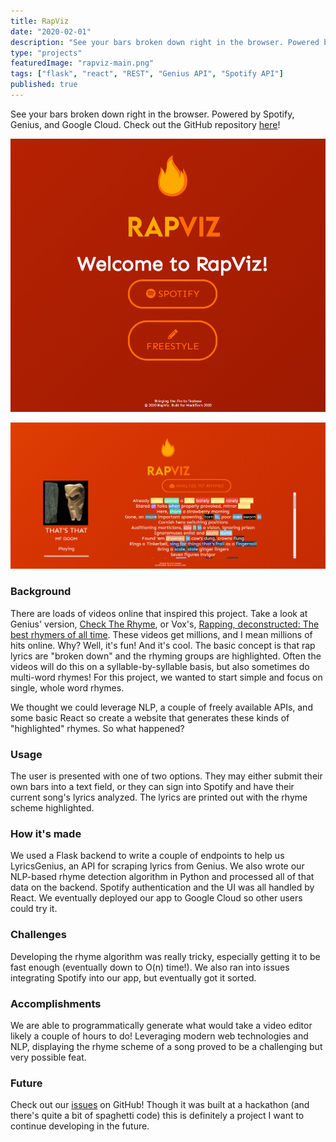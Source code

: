 ```yaml
---
title: RapViz
date: "2020-02-01"
description: "See your bars broken down right in the browser. Powered by Spotify, Genius, and Google Cloud."
type: "projects"
featuredImage: "rapviz-main.png"
tags: ["flask", "react", "REST", "Genius API", "Spotify API"]
published: true
---
```


See your bars broken down right in the browser. Powered by Spotify, Genius, and Google Cloud. Check out the GitHub repository [here](https://github.com/michaelfromyeg)!

![RapViz app main screen](rapviz-main.png "RapViz app main screen")

![RapViz app MF Doom](rapviz-mfdoom.png "RapViz app MF Doom")

### Background

There are loads of videos online that inspired this project. Take a look at Genius' version, [Check The Rhyme](https://youtube.com/watch?v=1VNHp_flJKE), or Vox's, [Rapping, deconstructed: The best rhymers of all time](https://youtube.com/watch?v=QWveXdj6oZU). These videos get millions, and I mean millions of hits online. Why? Well, it's fun! And it's cool. The basic concept is that rap lyrics are "broken down" and the rhyming groups are highlighted. Often the videos will do this on a syllable-by-syllable basis, but also sometimes do multi-word rhymes! For this project, we wanted to start simple and focus on single, whole word rhymes.

We thought we could leverage NLP, a couple of freely available APIs, and some basic React so create a website that generates these kinds of "highlighted" rhymes. So what happened?

### Usage

The user is presented with one of two options. They may either submit their own bars into a text field, or they can sign into Spotify and have their current song's lyrics analyzed. The lyrics are printed out with the rhyme scheme highlighted.

### How it's made

We used a Flask backend to write a couple of endpoints to help us LyricsGenius, an API for scraping lyrics from Genius. We also wrote our NLP-based rhyme detection algorithm in Python and processed all of that data on the backend. Spotify authentication and the UI was all handled by React. We eventually deployed our app to Google Cloud so other users could try it.

### Challenges

Developing the rhyme algorithm was really tricky, especially getting it to be fast enough (eventually down to O(n) time!). We also ran into issues integrating Spotify into our app, but eventually got it sorted.

### Accomplishments

We are able to programmatically generate what would take a video editor likely a couple of hours to do! Leveraging modern web technologies and NLP, displaying the rhyme scheme of a song proved to be a challenging but very possible feat.

### Future

Check out our [issues](https://github.com/michaelfromyeg/RapViz/issues) on GitHub! Though it was built at a hackathon (and there's quite a bit of spaghetti code) this is definitely a project I want to continue developing in the future.
